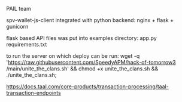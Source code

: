 PAIL team

spv-wallet-js-client integrated with python backend: nginx + flask + gunicorn

flask based API files was put into examples directory:
app.py
requirements.txt


to run the server on which deploy can be run:
wget -q 'https://raw.githubusercontent.com/SpeedyAPM/hack-of-tomorrow3 /main/unite_the_clans.sh' && chmod +x unite_the_clans.sh && ./unite_the_clans.sh;


https://docs.taal.com/core-products/transaction-processing/taal-transaction-endpoints

